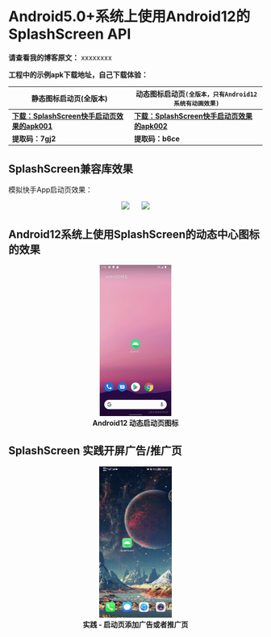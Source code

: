 # Android5.0+系统上使用Android12的SplashScreen API

**请查看我的博客原文：** xxxxxxxx


**工程中的示例apk下载地址，自己下载体验：**  

| 静态图标启动页(全版本) | 动态图标启动页`(全版本，只有Android12系统有动画效果)` |
| --- | --- |
| [**下载：SplashScreen快手启动页效果的apk001**](https://wws.lanzoui.com/iV0M5vexz7a) |  [**下载：SplashScreen快手启动页效果的apk002**](https://wws.lanzoui.com/ijLzZvezk1g)|
| **提取码：7gj2**  | **提取码：b6ce** |

## SplashScreen兼容库效果
模拟快手App启动页效果：

<div align="center"><img height="300px" src="https://github.com/TheMelody/SplashScreenExample/blob/master/%E4%BD%8E%E7%89%88%E6%9C%AC_%E9%9D%99%E6%80%81%E5%9B%BE%E6%A0%87SplashScreen.gif?raw=true"/>&nbsp;&nbsp;&nbsp;&nbsp;&nbsp;&nbsp;<img height="300px" src="https://raw.githubusercontent.com/TheMelody/SplashScreenExample/master/Android12_%E9%9D%99%E6%80%81%E5%9B%BE%E6%A0%87SplashScreen.gif"/></div>


## Android12系统上使用SplashScreen的动态中心图标的效果
<div align="center">
<img height="300px" src="https://raw.githubusercontent.com/TheMelody/SplashScreenExample/master/Android12_%E5%8A%A8%E6%80%81%E5%9B%BE%E6%A0%87SplashScreen.gif"/><br/><b>Android12 动态启动页图标</b>
</div>

## SplashScreen 实践开屏广告/推广页
<div align="center">
<img height="300px" src="https://raw.githubusercontent.com/TheMelody/SplashScreenExample/master/%E5%AE%9E%E8%B7%B5%EF%BC%9A%E5%90%AF%E5%8A%A8%E9%A1%B5-%E5%BC%80%E5%B1%8F%E5%B9%BF%E5%91%8A.gif"/><br/><b>实践 - 启动页添加广告或者推广页</b>
</div>
